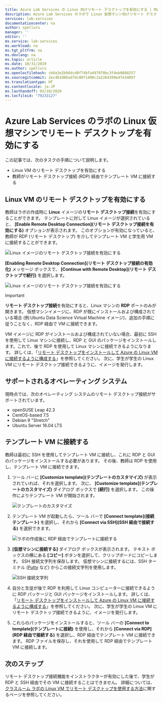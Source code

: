 ```yaml
---
title: Azure Lab Services の Linux 向けリモート デスクトップを有効にする | Microsoft Docs
description: Azure Lab Services のラボで Linux 仮想マシン向けリモート デスクトップを有効にする方法について説明します。
services: lab-services
documentationcenter: na
author: spelluru
manager: ''
editor: ''
ms.service: lab-services
ms.workload: na
ms.tgt_pltfrm: na
ms.devlang: na
ms.topic: article
ms.date: 10/31/2019
ms.author: spelluru
ms.openlocfilehash: cb9a3e2b9ddcd0f74bfa4978f0bc3f4eb0688257
ms.sourcegitcommit: 2ec4b3d0bad7dc0071400c2a2264399e4fe34897
ms.translationtype: HT
ms.contentlocale: ja-JP
ms.lasthandoff: 03/28/2020
ms.locfileid: "79233127"
---
```

# <a name="enable-remote-desktop-for-linux-virtual-machines-in-a-lab-in-azure-lab-services"></a>Azure Lab Services のラボの Linux 仮想マシンでリモート デスクトップを有効にする
この記事では、次のタスクの手順について説明します。

- Linux VM のリモート デスクトップを有効にする
- 教師がリモート デスクトップ接続 (RDP) 経由でテンプレート VM に接続する

## <a name="enable-remote-desktop-for-linux-vm"></a>Linux VM のリモート デスクトップを有効にする
教師はラボの作成時に **Linux** イメージの**リモート デスクトップ接続**を有効にすることができます。 テンプレートに対して Linux イメージが選択されていると、 **[Enable Remote Desktop Connection]\(リモート デスクトップ接続を有効にする\)** オプションが表示されます。 このオプションが有効になっていると、教師が RDP (リモート デスクトップ) を介してテンプレート VM と学生用 VM に接続することができます。 

![Linux イメージのリモート デスクトップ接続を有効にする](../media/how-to-enable-remote-desktop-linux/enable-rdp-option.png)

**[Enabling Remote Desktop Connection]\(リモート デスクトップ接続の有効化\)** メッセージ ボックスで、 **[Continue with Remote Desktop]\(リモート デスクトップで続行\)** を選択します。 

![Linux イメージのリモート デスクトップ接続を有効にする](../media/how-to-enable-remote-desktop-linux/enabling-remote-desktop-connection-dialog.png)

> [!IMPORTANT] 
> **リモート デスクトップ接続**を有効にすると、Linux マシンの **RDP** ポートのみが開きます。 仮想マシンイメージに、RDP が既にインストールおよび構成されている場合 (例:Ubuntu Data Science Virtual Machine イメージ)、追加の手順に従うことなく、RDP 経由で VM に接続できます。
> 
> VM イメージに RDP がインストールおよび構成されていない場合、最初に SSH を使用して Linux マシンに接続し、RDP と GUI のパッケージをインストールします。これで、後で RDP を使用して Linux マシンに接続できるようになります。 詳しくは、「[リモート デスクトップをインストールして Azure の Linux VM に接続するように構成する](../../virtual-machines/linux/use-remote-desktop.md)」を参照してください。 次に、学生が学生の Linux VM にリモート デスクトップ接続できるように、イメージを発行します。 

## <a name="supported-operating-systems"></a>サポートされるオペレーティング システム
現時点では、次のオペレーティング システムのリモート デスクトップ接続がサポートされています。

- openSUSE Leap 42.3
- CentOS-based 7.5
- Debian 9 "Stretch"
- Ubuntu Server 16.04 LTS

## <a name="connect-to-the-template-vm"></a>テンプレート VM に接続する 
教師は最初に SSH を使用してテンプレート VM に接続し、これに RDP と GUI のパッケージをインストールする必要があります。 その後、教師は RDP を使用し、テンプレート VM に接続できます。 

1. ツール バーに **[Customize template]\(テンプレートのカスタマイズ\)** が表示されていれば、それを選択します。 次に、 **[Customize template]\(テンプレートのカスタマイズ\)** ダイアログ ボックスで **[続行]** を選択します。 この操作によりテンプレート VM が開始されます。  

    ![テンプレートのカスタマイズ](../media/how-to-enable-remote-desktop-linux/customize-template.png)
2. テンプレート VM が起動したら、ツール バーで **[Connect template]\(接続テンプレート\)** を選択し、それから **[Connect via SSH]\(SSH 経由で接続する\)** を選択できます。 

    ![ラボの作成後に RDP 経由でテンプレートに接続する](../media/how-to-enable-remote-desktop-linux/rdp-after-lab-creation.png) 
3. **[仮想マシンに接続する]** ダイアログ ボックスが表示されます。 テキスト ボックスの横にある **[コピー]** ボタンを選択して、クリップボードにコピーします。 SSH 接続文字列を保存します。 仮想マシンに接続するには、SSH ターミナル ([Putty](https://www.putty.org/) など) からこの接続文字列を使用します。
 
    ![SSH 接続文字列](../media/how-to-enable-remote-desktop-linux/ssh-connection-string.png)
4. 自分と生徒が後で RDP を利用して Linux コンピューターに接続できるように RDP パッケージと GUI パッケージをインストールします。 詳しくは、「[リモート デスクトップをインストールして Azure の Linux VM に接続するように構成する](../../virtual-machines/linux/use-remote-desktop.md)」を参照してください。 次に、学生が学生の Linux VM にリモート デスクトップ接続できるように、イメージを発行します。
5. これらのパッケージをインストールすると、ツール バーの **[Connect to template]\(テンプレートに接続\)** を使用し、それから **[Connect via RDP]\(RDP 経由で接続する\)** を選択し、RDP 経由でテンプレート VM に接続できます。 RDP ファイルを保存し、それを使用して RDP 経由でテンプレート VM に接続します。 

## <a name="next-steps"></a>次のステップ
リモート デスクトップ接続機能をインストラクターが有効にした後で、学生が RDP と SSH 経由でその VM に接続することはできません。 詳細については、[クラスルーム ラボの Linux VM でリモート デスクトップを使用する方法](how-to-use-remote-desktop-linux-student.md)に関するページを参照してください。 